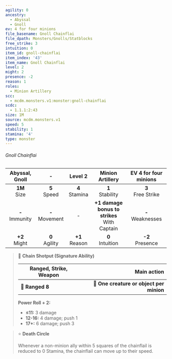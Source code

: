```yaml
---
agility: 0
ancestry:
  - Abyssal
  - Gnoll
ev: 4 for four minions
file_basename: Gnoll Chainflai
file_dpath: Monsters/Gnolls/Statblocks
free_strike: 3
intuition: 0
item_id: gnoll-chainflai
item_index: '43'
item_name: Gnoll Chainflai
level: 2
might: 2
presence: -2
reason: 1
roles:
  - Minion Artillery
scc:
  - mcdm.monsters.v1:monster:gnoll-chainflai
scdc:
  - 1.1.1:2:43
size: 1M
source: mcdm.monsters.v1
speed: 5
stability: 1
stamina: '4'
type: monster
---
```


###### Gnoll Chainflai

|   Abyssal, Gnoll    |          -          |      Level 2       |                 Minion Artillery                 | EV 4 for four minions  |
| :-----------------: | :-----------------: | :----------------: | :----------------------------------------------: | :--------------------: |
|  **1M**<br/> Size   |  **5**<br/> Speed   | **4**<br/> Stamina |               **1**<br/> Stability               | **3**<br/> Free Strike |
| **-**<br/> Immunity | **-**<br/> Movement |         -          | **+1 damage bonus to strikes**<br/> With Captain | **-**<br/> Weaknesses  |
|  **+2**<br/> Might  | **0**<br/> Agility  | **+1**<br/> Reason |               **0**<br/> Intuition               |  **-2**<br/> Presence  |

<!-- -->
> 🏹 **Chain Shotput (Signature Ability)**
>
> | **Ranged, Strike, Weapon** |                          **Main action** |
> | -------------------------- | ---------------------------------------: |
> | **📏 Ranged 8**            | **🎯 One creature or object per minion** |
>
> **Power Roll + 2:**
>
> - **≤11:** 3 damage
> - **12-16:** 4 damage; push 1
> - **17+:** 6 damage; push 3

<!-- -->
> ⭐️ **Death Circle**
>
> Whenever a non-minion ally within 5 squares of the chainflail is reduced to 0 Stamina, the chainflail can move up to their speed.
